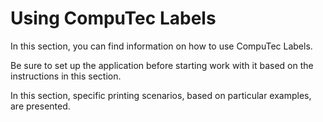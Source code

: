# Using CompuTec Labels

In this section, you can find information on how to use CompuTec Labels.

Be sure to set up the application before starting work with it based on the instructions in this section.

In this section, specific printing scenarios, based on particular examples, are presented.
